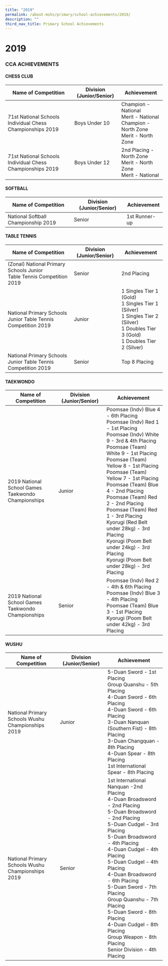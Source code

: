 ```yaml
---
title: "2019"
permalink: /about-mshs/primary/school-achievements/2019/
description: ""
third_nav_title: Primary School Achievements
---
```

# 2019


### CCA ACHIEVEMENTS  

  

#### CHESS CLUB


<table>
<thead>
  <tr>
    <th>Name of Competition</th>
    <th>Division (Junior/Senior)</th>
    <th>Achievement</th>
  </tr>
</thead>
<tbody>
  <tr>
    <td>71st National Schools Individual Chess Championships 2019<br></td>
    <td>Boys Under 10</td>
    <td>Champion - National<br>Merit - National<br>Champion - North Zone<br>Merit - North Zone<br></td>
  </tr>
  <tr>
    <td>71st National Schools Individual Chess Championships 2019<br></td>
    <td> Boys Under 12</td>
    <td>2nd Placing - North Zone<br>Merit - North Zone<br>Merit - National</td>
  </tr>
</tbody>
</table>

#### SOFTBALL

<table>
<thead>
  <tr>
    <th>Name of Competition</th>
    <th>Division (Junior/Senior)</th>
    <th>Achievement</th>
  </tr>
</thead>
<tbody>
  <tr>
    <td>National Softball Championship 2019<br></td>
    <td>Senior</td>
    <td>1st Runner-up</td>
  </tr>
</tbody>
</table>

#### TABLE TENNIS

<table>
<thead>
  <tr>
    <th>Name of Competition</th>
    <th>Division (Junior/Senior)</th>
    <th>Achievement</th>
  </tr>
</thead>
<tbody>
  <tr>
    <td>(Zonal) National Primary Schools Junior <br>Table Tennis Competition 2019<br></td>
    <td>Senior</td>
    <td>2nd Placing<br></td>
  </tr>
  <tr>
    <td> National Primary Schools Junior Table Tennis Competition 2019</td>
    <td>Junior </td>
    <td>1 Singles Tier 1 (Gold)<br>1 Singles Tier 1 (Silver)<br>1 Singles Tier 2 (Silver)<br>1 Doubles Tier 3 (Gold)<br>1 Doubles Tier 2 (Silver) </td>
  </tr>
  <tr>
    <td> National Primary Schools Junior Table Tennis Competition 2019</td>
    <td>Senior </td>
    <td> Top 8 Placing</td>
  </tr>
</tbody>
</table>


#### TAEKWONDO

<table>
<thead>
  <tr>
    <th>Name of Competition</th>
    <th>Division (Junior/Senior)</th>
    <th>Achievement</th>
  </tr>
</thead>
<tbody>
  <tr>
    <td>2019 National School Games<br>Taekwondo Championships<br></td>
    <td>Junior</td>
    <td>Poomsae (Indv) Blue 4 - 6th Placing<br>Poomsae (Indv) Red 1 - 1st Placing<br>Poomsae (Indv) White 9 - 3rd &amp; 4th Placing<br>Poomsae (Team) White 9 - 1st Placing<br>Poomsae (Team) Yellow 8 - 1st Placing<br>Poomsae (Team) Yellow 7 - 1st Placing<br>Poomsae (Team) Blue 4 - 2nd Placing<br>Poomsae (Team) Red 2 - 2nd Placing<br>Poomsae (Team) Red 1 - 3rd Placing<br>Kyorugi (Red Belt under 28kg) - 3rd Placing<br>Kyorugi (Poom Belt under 24kg) - 3rd Placing<br>Kyorugi (Poom Belt under 28kg) - 3rd Placing<br></td>
  </tr>
  <tr>
    <td> 2019 National School Games<br>Taekwondo Championships</td>
    <td>Senior</td>
    <td>Poomsae (Indv) Red 2 - 4th &amp; 6th Placing<br>Poomsae (Indv) Blue 3 - 4th Placing<br>Poomsae (Team) Blue 3 - 1st Placing<br>Kyorugi (Poom Belt under 42kg) - 3rd Placing</td>
  </tr>
</tbody>
</table>

#### WUSHU

<table>
<thead>
  <tr>
    <th>Name of Competition</th>
    <th>Division (Junior/Senior)</th>
    <th>Achievement</th>
  </tr>
</thead>
<tbody>
  <tr>
    <td>National Primary Schools Wushu<br>Championships 2019</td>
    <td>Junior</td>
    <td>5-Duan Sword - 1st Placing<br>Group Quanshu - 5th Placing<br>4-Duan Sword - 6th Placing<br>4-Duan Sword - 6th Placing<br>3-Duan Nanquan (Southern Fist) - 8th Placing<br>3-Duan Changquan - 8th Placing<br>4-Duan Spear - 8th Placing<br>1st International Spear - 8th Placing</td>
  </tr>
  <tr>
    <td> National Primary Schools Wushu<br>Championships 2019</td>
    <td> Senior</td>
    <td>1st International Nanquan -2nd Placing<br>4-Duan Broadsword - 2nd Placing<br>5-Duan Broadsword - 2nd Placing<br>5-Duan Cudgel - 3rd Placing<br>5-Duan Broadsword - 4th Placing<br>4-Duan Cudgel - 4th Placing<br>5-Duan Cudgel - 4th Placing<br>4-Duan Broadsword - 6th Placing<br>5-Duan Sword - 7th Placing<br>Group Quanshu - 7th Placing<br>5-Duan Sword - 8th Placing<br>4-Duan Cudgel - 8th Placing<br>Group Weapon - 8th Placing<br>Senior Division - 4th Placing</td>
  </tr>
</tbody>
</table>